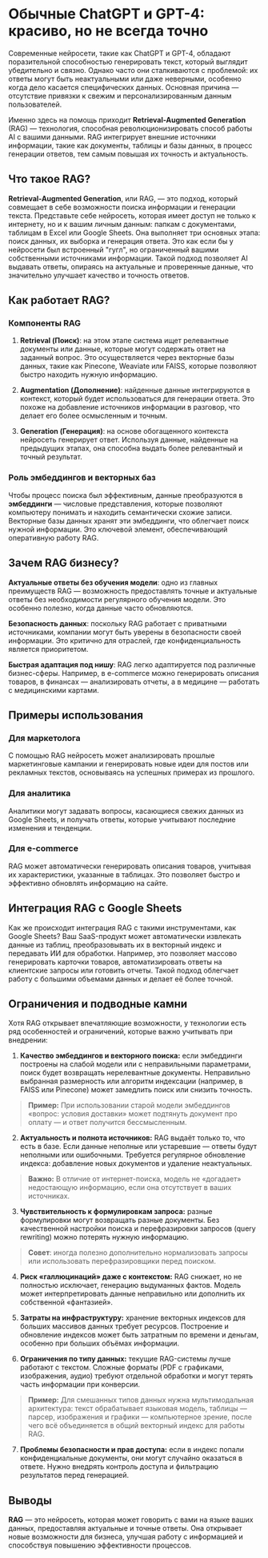 # **Обычные ChatGPT и GPT-4: красиво, но не всегда точно**

Современные нейросети, такие как ChatGPT и GPT-4, обладают поразительной способностью генерировать текст, который выглядит убедительно и связно. Однако часто они сталкиваются с проблемой: их ответы могут быть неактуальными или даже неверными, особенно когда дело касается специфических данных. Основная причина — отсутствие привязки к свежим и персонализированным данным пользователей.

Именно здесь на помощь приходит **Retrieval-Augmented Generation** (RAG) — технология, способная революционизировать способ работы AI с вашими данными. RAG интегрирует внешние источники информации, такие как документы, таблицы и базы данных, в процесс генерации ответов, тем самым повышая их точность и актуальность.

## **Что такое RAG?**

**Retrieval-Augmented Generation**, или RAG, — это подход, который совмещает в себе возможности поиска информации и генерации текста. Представьте себе нейросеть, которая имеет доступ не только к интернету, но и к вашим личным данным: папкам с документами, таблицам в Excel или Google Sheets. Она выполняет три основных этапа: поиск данных, их выборка и генерация ответа. Это как если бы у нейросети был встроенный "гугл", но ограниченный вашими собственными источниками информации. Такой подход позволяет AI выдавать ответы, опираясь на актуальные и проверенные данные, что значительно улучшает качество и точность ответов.

## **Как работает RAG?**

### **Компоненты RAG**

1. **Retrieval (Поиск)**: на этом этапе система ищет релевантные документы или данные, которые могут содержать ответ на заданный вопрос. Это осуществляется через векторные базы данных, такие как Pinecone, Weaviate или FAISS, которые позволяют быстро находить нужную информацию.

2. **Augmentation (Дополнение)**: найденные данные интегрируются в контекст, который будет использоваться для генерации ответа. Это похоже на добавление источников информации в разговор, что делает его более осмысленным и точным.

3. **Generation (Генерация)**: на основе обогащенного контекста нейросеть генерирует ответ. Используя данные, найденные на предыдущих этапах, она способна выдать более релевантный и точный результат.

### **Роль эмбеддингов и векторных баз**

Чтобы процесс поиска был эффективным, данные преобразуются в **эмбеддинги** — числовые представления, которые позволяют компьютеру понимать и находить семантически схожие записи. Векторные базы данных хранят эти эмбеддинги, что облегчает поиск нужной информации. Это ключевой элемент, обеспечивающий оперативную работу RAG.

## **Зачем RAG бизнесу?**

**Актуальные ответы без обучения модели**: одно из главных преимуществ RAG — возможность предоставлять точные и актуальные ответы без необходимости регулярного обучения модели. Это особенно полезно, когда данные часто обновляются.

**Безопасность данных**: поскольку RAG работает с приватными источниками, компании могут быть уверены в безопасности своей информации. Это критично для отраслей, где конфиденциальность является приоритетом.

**Быстрая адаптация под нишу**: RAG легко адаптируется под различные бизнес-сферы. Например, в e-commerce можно генерировать описания товаров, в финансах — анализировать отчеты, а в медицине — работать с медицинскими картами.

## **Примеры использования**

### **Для маркетолога**

С помощью RAG нейросеть может анализировать прошлые маркетинговые кампании и генерировать новые идеи для постов или рекламных текстов, основываясь на успешных примерах из прошлого.

### **Для аналитика**

Аналитики могут задавать вопросы, касающиеся свежих данных из Google Sheets, и получать ответы, которые учитывают последние изменения и тенденции.

### **Для e-commerce**

RAG может автоматически генерировать описания товаров, учитывая их характеристики, указанные в таблицах. Это позволяет быстро и эффективно обновлять информацию на сайте.

## **Интеграция RAG с Google Sheets**

Как же происходит интеграция RAG с такими инструментами, как Google Sheets? Ваш SaaS-продукт может автоматически извлекать данные из таблиц, преобразовывать их в векторный индекс и передавать ИИ для обработки. Например, это позволяет массово генерировать карточки товаров, автоматизировать ответы на клиентские запросы или готовить отчеты. Такой подход облегчает работу с большими объемами данных и делает её более точной.

## **Ограничения и подводные камни**

Хотя RAG открывает впечатляющие возможности, у технологии есть ряд особенностей и ограничений, которые важно учитывать при внедрении:

1. **Качество эмбеддингов и векторного поиска:** если эмбеддинги построены на слабой модели или с неправильными параметрами, поиск будет возвращать нерелевантные документы. Неправильно выбранная размерность или алгоритм индексации (например, в FAISS или Pinecone) может замедлить поиск или снизить точность.

>**Пример:** При использовании старой модели эмбеддингов «вопрос: условия доставки» может подтянуть документ про оплату — и ответ получится бессмысленным.

2. **Актуальность и полнота источников:** RAG выдаёт только то, что есть в базе. Если данные неполные или устаревшие — ответы будут неполными или ошибочными. Требуется регулярное обновление индекса: добавление новых документов и удаление неактуальных.

>**Важно:** В отличие от интернет-поиска, модель не «догадает» недостающую информацию, если она отсутствует в ваших источниках.

3. **Чувствительность к формулировкам запроса:** разные формулировки могут возвращать разные документы. Без качественной настройки поиска и перефразировки запросов (query rewriting) можно потерять нужную информацию.

>**Совет**: иногда полезно дополнительно нормализовать запросы или использовать перефразировщики перед поиском.

4. **Риск «галлюцинаций» даже с контекстом:** RAG снижает, но не полностью исключает, генерацию выдуманных фактов. Модель может интерпретировать данные неправильно или дополнить их собственной «фантазией».

5. **Затраты на инфраструктуру:** хранение векторных индексов для больших массивов данных требует ресурсов. Построение и обновление индексов может быть затратным по времени и деньгам, особенно при больших объёмах информации.

6. **Ограничения по типу данных:** текущие RAG-системы лучше работают с текстом. Сложные форматы (PDF с графиками, изображения, аудио) требуют отдельной обработки и могут терять часть информации при конверсии.

>**Пример:** Для смешанных типов данных нужна мультимодальная архитектура: текст обрабатывает языковая модель, таблицы — парсер, изображения и графики — компьютерное зрение, после чего всё объединяется в общий векторный индекс для работы RAG.

7. **Проблемы безопасности и прав доступа:** если в индекс попали конфиденциальные документы, они могут случайно оказаться в ответе. Нужно внедрять контроль доступа и фильтрацию результатов перед генерацией.

## **Выводы**

**RAG** — это нейросеть, которая может говорить с вами на языке ваших данных, предоставляя актуальные и точные ответы. Она открывает новые возможности для бизнеса, улучшая работу с информацией и способствуя повышению эффективности процессов.